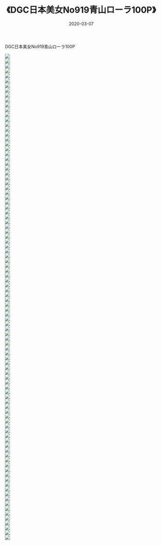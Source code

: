 ﻿---
layout: post
title:  《DGC日本美女No919青山ローラ100P》
date:   2020-03-07
img: http://img.660000.xyz/Sharelink/性感/2020/DGC日本美女No919青山ローラ100P/000.jpg
categories: [美女, 清纯, 唯美]
---

DGC日本美女No919青山ローラ100P

  ![](http://img.660000.xyz/Sharelink/性感/2020/DGC日本美女No919青山ローラ100P/001.jpg) <br> ![](http://img.660000.xyz/Sharelink/性感/2020/DGC日本美女No919青山ローラ100P/002.jpg) <br> ![](http://img.660000.xyz/Sharelink/性感/2020/DGC日本美女No919青山ローラ100P/003.jpg) <br> ![](http://img.660000.xyz/Sharelink/性感/2020/DGC日本美女No919青山ローラ100P/004.jpg) <br> ![](http://img.660000.xyz/Sharelink/性感/2020/DGC日本美女No919青山ローラ100P/005.jpg) <br> ![](http://img.660000.xyz/Sharelink/性感/2020/DGC日本美女No919青山ローラ100P/006.jpg) <br> ![](http://img.660000.xyz/Sharelink/性感/2020/DGC日本美女No919青山ローラ100P/007.jpg) <br> ![](http://img.660000.xyz/Sharelink/性感/2020/DGC日本美女No919青山ローラ100P/008.jpg) <br> ![](http://img.660000.xyz/Sharelink/性感/2020/DGC日本美女No919青山ローラ100P/009.jpg) <br> ![](http://img.660000.xyz/Sharelink/性感/2020/DGC日本美女No919青山ローラ100P/010.jpg) <br> ![](http://img.660000.xyz/Sharelink/性感/2020/DGC日本美女No919青山ローラ100P/011.jpg) <br> ![](http://img.660000.xyz/Sharelink/性感/2020/DGC日本美女No919青山ローラ100P/012.jpg) <br> ![](http://img.660000.xyz/Sharelink/性感/2020/DGC日本美女No919青山ローラ100P/013.jpg) <br> ![](http://img.660000.xyz/Sharelink/性感/2020/DGC日本美女No919青山ローラ100P/014.jpg) <br> ![](http://img.660000.xyz/Sharelink/性感/2020/DGC日本美女No919青山ローラ100P/015.jpg) <br> ![](http://img.660000.xyz/Sharelink/性感/2020/DGC日本美女No919青山ローラ100P/016.jpg) <br> ![](http://img.660000.xyz/Sharelink/性感/2020/DGC日本美女No919青山ローラ100P/017.jpg) <br> ![](http://img.660000.xyz/Sharelink/性感/2020/DGC日本美女No919青山ローラ100P/018.jpg) <br> ![](http://img.660000.xyz/Sharelink/性感/2020/DGC日本美女No919青山ローラ100P/019.jpg) <br> ![](http://img.660000.xyz/Sharelink/性感/2020/DGC日本美女No919青山ローラ100P/020.jpg) <br> ![](http://img.660000.xyz/Sharelink/性感/2020/DGC日本美女No919青山ローラ100P/021.jpg) <br> ![](http://img.660000.xyz/Sharelink/性感/2020/DGC日本美女No919青山ローラ100P/022.jpg) <br> ![](http://img.660000.xyz/Sharelink/性感/2020/DGC日本美女No919青山ローラ100P/023.jpg) <br> ![](http://img.660000.xyz/Sharelink/性感/2020/DGC日本美女No919青山ローラ100P/024.jpg) <br> ![](http://img.660000.xyz/Sharelink/性感/2020/DGC日本美女No919青山ローラ100P/025.jpg) <br> ![](http://img.660000.xyz/Sharelink/性感/2020/DGC日本美女No919青山ローラ100P/026.jpg) <br> ![](http://img.660000.xyz/Sharelink/性感/2020/DGC日本美女No919青山ローラ100P/027.jpg) <br> ![](http://img.660000.xyz/Sharelink/性感/2020/DGC日本美女No919青山ローラ100P/028.jpg) <br> ![](http://img.660000.xyz/Sharelink/性感/2020/DGC日本美女No919青山ローラ100P/029.jpg) <br> ![](http://img.660000.xyz/Sharelink/性感/2020/DGC日本美女No919青山ローラ100P/030.jpg) <br> ![](http://img.660000.xyz/Sharelink/性感/2020/DGC日本美女No919青山ローラ100P/031.jpg) <br> ![](http://img.660000.xyz/Sharelink/性感/2020/DGC日本美女No919青山ローラ100P/032.jpg) <br> ![](http://img.660000.xyz/Sharelink/性感/2020/DGC日本美女No919青山ローラ100P/033.jpg) <br> ![](http://img.660000.xyz/Sharelink/性感/2020/DGC日本美女No919青山ローラ100P/034.jpg) <br> ![](http://img.660000.xyz/Sharelink/性感/2020/DGC日本美女No919青山ローラ100P/035.jpg) <br> ![](http://img.660000.xyz/Sharelink/性感/2020/DGC日本美女No919青山ローラ100P/036.jpg) <br> ![](http://img.660000.xyz/Sharelink/性感/2020/DGC日本美女No919青山ローラ100P/037.jpg) <br> ![](http://img.660000.xyz/Sharelink/性感/2020/DGC日本美女No919青山ローラ100P/038.jpg) <br> ![](http://img.660000.xyz/Sharelink/性感/2020/DGC日本美女No919青山ローラ100P/039.jpg) <br> ![](http://img.660000.xyz/Sharelink/性感/2020/DGC日本美女No919青山ローラ100P/040.jpg) <br> ![](http://img.660000.xyz/Sharelink/性感/2020/DGC日本美女No919青山ローラ100P/041.jpg) <br> ![](http://img.660000.xyz/Sharelink/性感/2020/DGC日本美女No919青山ローラ100P/042.jpg) <br> ![](http://img.660000.xyz/Sharelink/性感/2020/DGC日本美女No919青山ローラ100P/043.jpg) <br> ![](http://img.660000.xyz/Sharelink/性感/2020/DGC日本美女No919青山ローラ100P/044.jpg) <br> ![](http://img.660000.xyz/Sharelink/性感/2020/DGC日本美女No919青山ローラ100P/045.jpg) <br> ![](http://img.660000.xyz/Sharelink/性感/2020/DGC日本美女No919青山ローラ100P/046.jpg) <br> ![](http://img.660000.xyz/Sharelink/性感/2020/DGC日本美女No919青山ローラ100P/047.jpg) <br> ![](http://img.660000.xyz/Sharelink/性感/2020/DGC日本美女No919青山ローラ100P/048.jpg) <br> ![](http://img.660000.xyz/Sharelink/性感/2020/DGC日本美女No919青山ローラ100P/049.jpg) <br> ![](http://img.660000.xyz/Sharelink/性感/2020/DGC日本美女No919青山ローラ100P/050.jpg) <br> ![](http://img.660000.xyz/Sharelink/性感/2020/DGC日本美女No919青山ローラ100P/051.jpg) <br> ![](http://img.660000.xyz/Sharelink/性感/2020/DGC日本美女No919青山ローラ100P/052.jpg) <br> ![](http://img.660000.xyz/Sharelink/性感/2020/DGC日本美女No919青山ローラ100P/053.jpg) <br> ![](http://img.660000.xyz/Sharelink/性感/2020/DGC日本美女No919青山ローラ100P/054.jpg) <br> ![](http://img.660000.xyz/Sharelink/性感/2020/DGC日本美女No919青山ローラ100P/055.jpg) <br> ![](http://img.660000.xyz/Sharelink/性感/2020/DGC日本美女No919青山ローラ100P/056.jpg) <br> ![](http://img.660000.xyz/Sharelink/性感/2020/DGC日本美女No919青山ローラ100P/057.jpg) <br> ![](http://img.660000.xyz/Sharelink/性感/2020/DGC日本美女No919青山ローラ100P/058.jpg) <br> ![](http://img.660000.xyz/Sharelink/性感/2020/DGC日本美女No919青山ローラ100P/059.jpg) <br> ![](http://img.660000.xyz/Sharelink/性感/2020/DGC日本美女No919青山ローラ100P/060.jpg) <br> ![](http://img.660000.xyz/Sharelink/性感/2020/DGC日本美女No919青山ローラ100P/061.jpg) <br> ![](http://img.660000.xyz/Sharelink/性感/2020/DGC日本美女No919青山ローラ100P/062.jpg) <br> ![](http://img.660000.xyz/Sharelink/性感/2020/DGC日本美女No919青山ローラ100P/063.jpg) <br> ![](http://img.660000.xyz/Sharelink/性感/2020/DGC日本美女No919青山ローラ100P/064.jpg) <br> ![](http://img.660000.xyz/Sharelink/性感/2020/DGC日本美女No919青山ローラ100P/065.jpg) <br> ![](http://img.660000.xyz/Sharelink/性感/2020/DGC日本美女No919青山ローラ100P/066.jpg) <br> ![](http://img.660000.xyz/Sharelink/性感/2020/DGC日本美女No919青山ローラ100P/067.jpg) <br> ![](http://img.660000.xyz/Sharelink/性感/2020/DGC日本美女No919青山ローラ100P/068.jpg) <br> ![](http://img.660000.xyz/Sharelink/性感/2020/DGC日本美女No919青山ローラ100P/069.jpg) <br> ![](http://img.660000.xyz/Sharelink/性感/2020/DGC日本美女No919青山ローラ100P/070.jpg) <br> ![](http://img.660000.xyz/Sharelink/性感/2020/DGC日本美女No919青山ローラ100P/071.jpg) <br> ![](http://img.660000.xyz/Sharelink/性感/2020/DGC日本美女No919青山ローラ100P/072.jpg) <br> ![](http://img.660000.xyz/Sharelink/性感/2020/DGC日本美女No919青山ローラ100P/073.jpg) <br> ![](http://img.660000.xyz/Sharelink/性感/2020/DGC日本美女No919青山ローラ100P/074.jpg) <br> ![](http://img.660000.xyz/Sharelink/性感/2020/DGC日本美女No919青山ローラ100P/075.jpg) <br> ![](http://img.660000.xyz/Sharelink/性感/2020/DGC日本美女No919青山ローラ100P/076.jpg) <br> ![](http://img.660000.xyz/Sharelink/性感/2020/DGC日本美女No919青山ローラ100P/077.jpg) <br> ![](http://img.660000.xyz/Sharelink/性感/2020/DGC日本美女No919青山ローラ100P/078.jpg) <br> ![](http://img.660000.xyz/Sharelink/性感/2020/DGC日本美女No919青山ローラ100P/079.jpg) <br> ![](http://img.660000.xyz/Sharelink/性感/2020/DGC日本美女No919青山ローラ100P/080.jpg) <br> ![](http://img.660000.xyz/Sharelink/性感/2020/DGC日本美女No919青山ローラ100P/081.jpg) <br> ![](http://img.660000.xyz/Sharelink/性感/2020/DGC日本美女No919青山ローラ100P/082.jpg) <br> ![](http://img.660000.xyz/Sharelink/性感/2020/DGC日本美女No919青山ローラ100P/083.jpg) <br> ![](http://img.660000.xyz/Sharelink/性感/2020/DGC日本美女No919青山ローラ100P/084.jpg) <br> ![](http://img.660000.xyz/Sharelink/性感/2020/DGC日本美女No919青山ローラ100P/085.jpg) <br> ![](http://img.660000.xyz/Sharelink/性感/2020/DGC日本美女No919青山ローラ100P/086.jpg) <br> ![](http://img.660000.xyz/Sharelink/性感/2020/DGC日本美女No919青山ローラ100P/087.jpg) <br> ![](http://img.660000.xyz/Sharelink/性感/2020/DGC日本美女No919青山ローラ100P/088.jpg) <br> ![](http://img.660000.xyz/Sharelink/性感/2020/DGC日本美女No919青山ローラ100P/089.jpg) <br> ![](http://img.660000.xyz/Sharelink/性感/2020/DGC日本美女No919青山ローラ100P/090.jpg) <br> ![](http://img.660000.xyz/Sharelink/性感/2020/DGC日本美女No919青山ローラ100P/091.jpg) <br> ![](http://img.660000.xyz/Sharelink/性感/2020/DGC日本美女No919青山ローラ100P/092.jpg) <br> ![](http://img.660000.xyz/Sharelink/性感/2020/DGC日本美女No919青山ローラ100P/093.jpg) <br> ![](http://img.660000.xyz/Sharelink/性感/2020/DGC日本美女No919青山ローラ100P/094.jpg) <br> ![](http://img.660000.xyz/Sharelink/性感/2020/DGC日本美女No919青山ローラ100P/095.jpg) <br> ![](http://img.660000.xyz/Sharelink/性感/2020/DGC日本美女No919青山ローラ100P/096.jpg) <br> ![](http://img.660000.xyz/Sharelink/性感/2020/DGC日本美女No919青山ローラ100P/097.jpg) <br> ![](http://img.660000.xyz/Sharelink/性感/2020/DGC日本美女No919青山ローラ100P/098.jpg) <br> ![](http://img.660000.xyz/Sharelink/性感/2020/DGC日本美女No919青山ローラ100P/099.jpg) <br> ![](http://img.660000.xyz/Sharelink/性感/2020/DGC日本美女No919青山ローラ100P/100.jpg) <br>